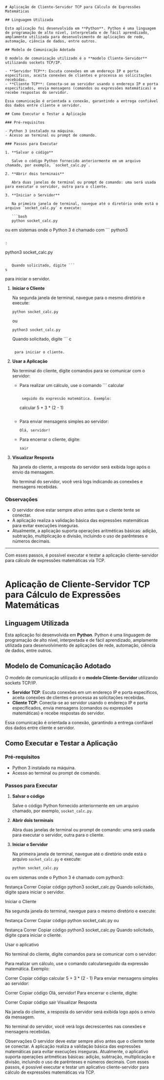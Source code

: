 
```
# Aplicação de Cliente-Servidor TCP para Cálculo de Expressões Matemáticas

## Linguagem Utilizada

Esta aplicação foi desenvolvida em **Python**. Python é uma linguagem de programação de alto nível, interpretada e de fácil aprendizado, amplamente utilizada para desenvolvimento de aplicações de rede, automação, ciência de dados, entre outros.

## Modelo de Comunicação Adotado

O modelo de comunicação utilizado é o **modelo Cliente-Servidor** utilizando sockets TCP/IP.

- **Servidor TCP**: Escuta conexões em um endereço IP e porta específicos, aceita conexões de clientes e processa as solicitações recebidas.
- **Cliente TCP**: Conecta-se ao servidor usando o endereço IP e porta especificados, envia mensagens (comandos ou expressões matemáticas) e recebe respostas do servidor.

Essa comunicação é orientada a conexão, garantindo a entrega confiável dos dados entre cliente e servidor.

## Como Executar e Testar a Aplicação

### Pré-requisitos

- Python 3 instalado na máquina.
- Acesso ao terminal ou prompt de comando.

### Passos para Executar

1. **Salvar o código**

   Salve o código Python fornecido anteriormente em um arquivo chamado, por exemplo, `socket_calc.py`.

2. **Abrir dois terminais**

   Abra duas janelas de terminal ou prompt de comando: uma será usada para executar o servidor, outra para o cliente.

3. **Iniciar o Servidor**

   Na primeira janela de terminal, navegue até o diretório onde está o arquivo `socket_calc.py` e execute:

   ```bash
   python socket_calc.py
```

   ou em sistemas onde o Python 3 é chamado com ```
python3
```

:

```
python3 socket_calc.py
```

   Quando solicitado, digite ```
s
```

 para iniciar o servidor.

1. **Iniciar o Cliente**

   Na segunda janela de terminal, navegue para o mesmo diretório e execute:

   ```
   python socket_calc.py
   
   ```

   ou

   ```
   python3 socket_calc.py
   
   ```

   Quando solicitado, digite ```
   c
   ```

    para iniciar o cliente.
2. **Usar a Aplicação**

   No terminal do cliente, digite comandos para se comunicar com o servidor:
   - Para realizar um cálculo, use o comando ```
     calcular
     ```

      seguido da expressão matemática. Exemplo:

     ```
     calcular 5 + 3 * (2 - 1)
     
     ```
   - Para enviar mensagens simples ao servidor:

     ```
     Olá, servidor!
     
     ```
   - Para encerrar o cliente, digite:

     ```
     sair
     
     ```
3. **Visualizar Resposta**

   Na janela do cliente, a resposta do servidor será exibida logo após o envio da mensagem.

   No terminal do servidor, você verá logs indicando as conexões e mensagens recebidas.

### Observações

- O servidor deve estar sempre ativo antes que o cliente tente se conectar.
- A aplicação realiza a validação básica das expressões matemáticas para evitar execuções inseguras.
- Atualmente, a aplicação suporta operações aritméticas básicas: adição, subtração, multiplicação e divisão, incluindo o uso de parênteses e números decimais.

---

Com esses passos, é possível executar e testar a aplicação cliente-servidor para cálculo de expressões matemáticas via TCP.

```
```
# Aplicação de Cliente-Servidor TCP para Cálculo de Expressões Matemáticas

## Linguagem Utilizada

Esta aplicação foi desenvolvida em **Python**. Python é uma linguagem de programação de alto nível, interpretada e de fácil aprendizado, amplamente utilizada para desenvolvimento de aplicações de rede, automação, ciência de dados, entre outros.

## Modelo de Comunicação Adotado

O modelo de comunicação utilizado é o **modelo Cliente-Servidor** utilizando sockets TCP/IP.

- **Servidor TCP**: Escuta conexões em um endereço IP e porta específicos, aceita conexões de clientes e processa as solicitações recebidas.
- **Cliente TCP**: Conecta-se ao servidor usando o endereço IP e porta especificados, envia mensagens (comandos ou expressões matemáticas) e recebe respostas do servidor.

Essa comunicação é orientada a conexão, garantindo a entrega confiável dos dados entre cliente e servidor.

## Como Executar e Testar a Aplicação

### Pré-requisitos

- Python 3 instalado na máquina.
- Acesso ao terminal ou prompt de comando.

### Passos para Executar

1. **Salvar o código**

   Salve o código Python fornecido anteriormente em um arquivo chamado, por exemplo, `socket_calc.py`.

2. **Abrir dois terminais**

   Abra duas janelas de terminal ou prompt de comando: uma será usada para executar o servidor, outra para o cliente.

3. **Iniciar o Servidor**

   Na primeira janela de terminal, navegue até o diretório onde está o arquivo `socket_calc.py` e execute:

   ```bash
   python socket_calc.py
ou em sistemas onde o Python 3 é chamado com python3:

festança
Correr
Copiar código
python3 socket_calc.py
Quando solicitado, digite spara iniciar o servidor.

Iniciar o Cliente

Na segunda janela do terminal, navegue para o mesmo diretório e execute:

festança
Correr
Copiar código
python socket_calc.py
ou

festança
Correr
Copiar código
python3 socket_calc.py
Quando solicitado, digite cpara iniciar o cliente.

Usar o aplicativo

No terminal do cliente, digite comandos para se comunicar com o servidor:

Para realizar um cálculo, use o comando calcularseguido da expressão matemática. Exemplo:

Correr
Copiar código
calcular 5 + 3 * (2 - 1)
Para enviar mensagens simples ao servidor:

Correr
Copiar código
Olá, servidor!
Para encerrar o cliente, digite:

Correr
Copiar código
sair
Visualizar Resposta

Na janela do cliente, a resposta do servidor será exibida logo após o envio da mensagem.

No terminal do servidor, você verá logs decrescentes nas conexões e mensagens recebidas.

Observações
O servidor deve estar sempre ativo antes que o cliente tente se conectar.
A aplicação realiza a validação básica das expressões matemáticas para evitar execuções inseguras.
Atualmente, o aplicativo suporta operações aritméticas básicas: adição, subtração, multiplicação e divisão, incluindo o uso de parênteses e números decimais.
Com esses passos, é possível executar e testar um aplicativo cliente-servidor para cálculo de expressões matemáticas via TCP.
